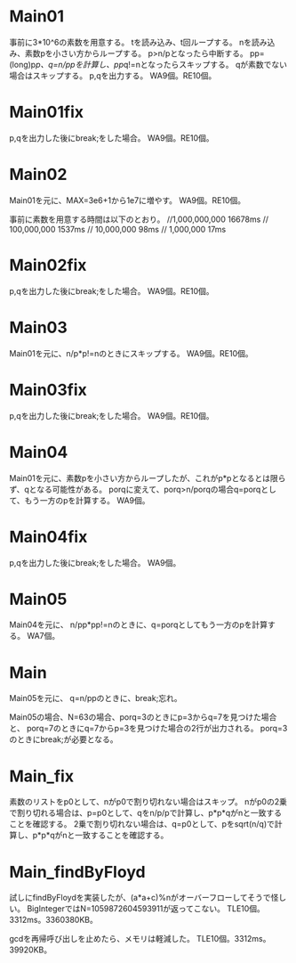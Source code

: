 # Main01
事前に3\*10^6の素数を用意する。
tを読み込み、t回ループする。
nを読み込み、素数pを小さい方からループする。
p>n/pとなったら中断する。
pp=(long)p*p、q=n/ppを計算し、pp*q!=nとなったらスキップする。
qが素数でない場合はスキップする。
p,qを出力する。
WA9個。RE10個。

# Main01fix
p,qを出力した後にbreak;をした場合。
WA9個。RE10個。

# Main02
Main01を元に、MAX=3e6+1から1e7に増やす。
WA9個。RE10個。

事前に素数を用意する時間は以下のとおり。
	//1,000,000,000 16678ms
	//  100,000,000  1537ms
	//   10,000,000    98ms
	//    1,000,000    17ms

# Main02fix
p,qを出力した後にbreak;をした場合。
WA9個。RE10個。

# Main03
Main01を元に、n/p*p!=nのときにスキップする。
WA9個。RE10個。

# Main03fix
p,qを出力した後にbreak;をした場合。
WA9個。RE10個。

# Main04
Main01を元に、素数pを小さい方からループしたが、これがp\*pとなるとは限らず、qとなる可能性がある。
porqに変えて、porq>n/porqの場合q=porqとして、もう一方のpを計算する。
WA9個。

# Main04fix
p,qを出力した後にbreak;をした場合。
WA9個。

# Main05
Main04を元に、
n/pp*pp!=nのときに、q=porqとしてもう一方のpを計算する。
WA7個。

# Main
Main05を元に、
q=n/ppのときに、break;忘れ。

Main05の場合、N=63の場合、porq=3のときにp=3からq=7を見つけた場合と、
porq=7のときにq=7からp=3を見つけた場合の2行が出力される。
porq=3のときにbreak;が必要となる。

# Main\_fix
素数のリストをp0として、nがp0で割り切れない場合はスキップ。
nがp0の2乗で割り切れる場合は、p=p0として、qをn/p/pで計算し、p\*p\*qがnと一致することを確認する。
2乗で割り切れない場合は、q=p0として、pをsqrt(n/q)で計算し、p\*p\*qがnと一致することを確認する。

# Main_findByFloyd
試しにfindByFloydを実装したが、(a*a+c)%nがオーバーフローしてそうで怪しい。
BigIntegerではN=1059872604593911が返ってこない。
TLE10個。3312ms。3360380KB。

gcdを再帰呼び出しを止めたら、メモリは軽減した。
TLE10個。3312ms。39920KB。

